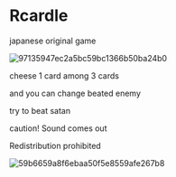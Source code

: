 # Rcardle
japanese original game

![97135947ec2a5bc59bc1366b50ba24b0](https://user-images.githubusercontent.com/51286958/59147188-a2c07d80-8a33-11e9-9def-85327d05fcad.png)

cheese 1 card among 3 cards

and you can change beated enemy 

try to beat satan

caution! Sound comes out

Redistribution prohibited

![59b6659a8f6ebaa50f5e8559afe267b8](https://user-images.githubusercontent.com/51286958/59147181-7ad11a00-8a33-11e9-9c7c-a3c81dfece3f.png)

